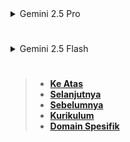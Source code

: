 <details>
<summary>Gemini 2.5 Pro</summary>

</details>

#

<details>
<summary>Gemini 2.5 Flash</summary>

Oke, selamat atas pencapaian Anda dalam menguasai **KURIKULUM LENGKAP STRING LUA (REVISI 2025)**! Anda telah menyelesaikan semua level dan memiliki pemahaman mendalam tentang manipulasi string di Lua.

Sekarang, mari kita lanjutkan ke bagian penting berikutnya: **PROYEK PRAKTIK**. Ini adalah kesempatan Anda untuk menerapkan semua teori dan konsep yang telah Anda pelajari dalam skenario dunia nyata.

---

## **PROYEK PRAKTIK: APLIKASI UTILITAS TEKS & PARSER SEDERHANA**

Proyek ini akan dibagi menjadi beberapa tugas yang saling terkait, memungkinkan Anda untuk membangun sebuah aplikasi utilitas teks yang fungsional dan parser sederhana. Setiap tugas akan memanfaatkan berbagai konsep yang telah Anda pelajari dari Level 1 hingga Level 6.

### **Tujuan Proyek:**

Membangun sebuah skrip Lua yang dapat:

1.  **Membersihkan dan memvalidasi** input teks.
2.  **Menganalisis** properti teks (jumlah kata, panjang, dll.).
3.  **Memproses data terstruktur** (misalnya, entri log sederhana).
4.  (Opsional, Tingkat Lanjut) **Mem-parse** format kustom atau ekspresi sederhana menggunakan LPEG.

### **Persiapan:**

- Pastikan Anda memiliki instalasi Lua 5.3+ (disarankan Lua 5.4).
- Instal LPEG jika Anda berencana untuk mengerjakan bagian tingkat lanjut: `luarocks install lpeg`

---

### **TUGAS 1: Text Cleaner & Analyzer**

Fokus pada Level 1, 2, 4, dan 5.

**Deskripsi:** Buat fungsi-fungsi untuk membersihkan teks dari spasi berlebih, karakter tidak diinginkan, dan kemudian menganalisis properti dasarnya.

**Fungsi yang Harus Dibuat:**

1.  **`function clean_text(input_string)`**

    - Tugas: Membersihkan string dari whitespace berlebih.
    - Persyaratan:
      - Hapus _leading_ dan _trailing_ whitespace. (Gunakan `string.gsub()` dengan pola.)
      - Ganti beberapa spasi berturut-turut di tengah string dengan satu spasi tunggal. (Gunakan `string.gsub()` dengan pola.)
      - Pertimbangkan UTF-8: Pastikan fungsi bekerja dengan baik untuk string yang mengandung karakter non-ASCII (misalnya, " Halo Dunia! ").

2.  **`function remove_non_alphanumeric(input_string)`**

    - Tugas: Menghapus semua karakter yang bukan huruf, angka, atau spasi.
    - Persyaratan:
      - Gunakan `string.gsub()` dengan pola untuk menghapus karakter yang tidak termasuk `%a`, `%d`, atau `%s`.
      - Pertimbangkan UTF-8: Pola Lua standar (`%a`, `%d`) hanya mencocokkan ASCII. Untuk penanganan yang benar-benar Unicode, Anda mungkin perlu mencatat keterbatasan di sini atau mengintegrasikan logika `utf8` secara manual jika Anda ingin menghapus simbol Unicode. Untuk tugas ini, fokus pada perilaku pola standar Lua.

3.  **`function analyze_text(text_string)`**
    - Tugas: Menganalisis properti dasar dari teks yang telah dibersihkan.
    - Persyaratan:
      - Hitung jumlah karakter. Gunakan `utf8.len()` untuk panjang karakter logis.
      - Hitung jumlah kata. Asumsikan kata dipisahkan oleh satu atau lebih spasi.
      - Hitung jumlah baris. (Asumsikan baris dipisahkan oleh `\n`).
      - Konversi teks ke _uppercase_ dan _lowercase_. Catat batasan `string.upper()`/`lower()` untuk non-ASCII.
    - Return value: Sebuah tabel yang berisi statistik (misalnya `{chars = N, words = M, lines = L, upper_text = "...", lower_text = "..."}`).

**Contoh Penggunaan & Pengujian:**

```lua
-- Contoh Penggunaan & Pengujian untuk Tugas 1
local input_raw = "   Ini adalah  sebuah    contoh teks   dengan  whitespace berlebih.\nBaris kedua.\n  Baris terakhir.  "
local input_unicode = "   你好世界  dari Lua!\nUTF-8 😊\n"

print("--- Tugas 1: Text Cleaner & Analyzer ---")

-- Test clean_text
local cleaned_1 = clean_text(input_raw)
print("Original Raw:", "'" .. input_raw .. "'")
print("Cleaned Raw:", "'" .. cleaned_1 .. "'")
-- Harapan: 'Ini adalah sebuah contoh teks dengan whitespace berlebih.Baris kedua.Baris terakhir.'

local cleaned_unicode = clean_text(input_unicode)
print("Original Unicode:", "'" .. input_unicode .. "'")
print("Cleaned Unicode:", "'" .. cleaned_unicode .. "'")
-- Harapan: '你好世界 dari Lua!UTF-8 😊'

print("\n--- Analisis Teks ---")
local stats_raw = analyze_text(cleaned_1)
print("Statistik Raw Teks:")
print("  Karakter:", stats_raw.chars) -- Harapan: Sesuai panjang teks setelah dibersihkan
print("  Kata:", stats_raw.words)   -- Harapan: Sesuai jumlah kata
print("  Baris:", stats_raw.lines) -- Harapan: Sesuai jumlah baris
print("  Uppercase:", stats_raw.upper_text)
print("  Lowercase:", stats_raw.lower_text)

local stats_unicode = analyze_text(cleaned_unicode)
print("\nStatistik Unicode Teks:")
print("  Karakter:", stats_unicode.chars) -- Harapan: Sesuai panjang karakter logis (utf8.len)
print("  Kata:", stats_unicode.words)
print("  Baris:", stats_unicode.lines)
print("  Uppercase (ASCII only):", stats_unicode.upper_text) -- Perhatikan batasan
print("  Lowercase (ASCII only):", stats_unicode.lower_text) -- Perhatikan batasan
```

---

### **TUGAS 2: Simple Log Parser**

Fokus pada Level 3 dan 4.

**Deskripsi:** Buat fungsi untuk mengurai baris log sederhana dan mengekstrak informasi penting.

**Format Log Contoh:**
`[YYYY-MM-DD HH:MM:SS] [LEVEL] Message text goes here.`
Contoh: `[2024-06-05 10:30:15] [INFO] User 'Alice' logged in.`
Contoh: `[2024-06-05 10:30:20] [ERROR] Database connection failed.`

**Fungsi yang Harus Dibuat:**

1.  **`function parse_log_entry(log_line)`**

    - Tugas: Mengurai satu baris log dan mengekstrak timestamp, level, dan pesan.
    - Persyaratan:
      - Gunakan `string.match()` dengan _captures_ untuk mengekstrak tiga bagian utama:
        - Timestamp (misal: "2024-06-05 10:30:15")
        - Level (misal: "INFO", "ERROR", "WARN")
        - Message (misal: "User 'Alice' logged in.")
      - Tangani jika format log tidak cocok (kembalikan `nil` atau tabel kosong).
    - Return value: Sebuah tabel seperti `{timestamp = "...", level = "...", message = "..."}` atau `nil`.

2.  **`function process_log_file(log_content)`**
    - Tugas: Memproses seluruh konten "file log" (berupa string multi-baris) dan mengurai setiap baris.
    - Persyaratan:
      - Pecah `log_content` menjadi baris-baris individual. (Gunakan `string.gmatch()` dengan pola yang tepat untuk iterasi baris).
      - Untuk setiap baris, panggil `parse_log_entry()`.
      - Kumpulkan hasil parsing ke dalam sebuah tabel.
    - Return value: Sebuah tabel yang berisi tabel-tabel hasil parsing dari setiap baris log yang valid.

**Contoh Penggunaan & Pengujian:**

```lua
-- Contoh Penggunaan & Pengujian untuk Tugas 2
local log_data = [[
[2024-06-05 08:00:01] [INFO] Application started.
[2024-06-05 08:00:05] [DEBUG] Loading configuration...
[2024-06-05 08:00:10] [WARN] Disk space low. (Used: 90%)
[2024-06-05 08:00:15] [ERROR] Failed to connect to server. Error code 500.
Ini adalah baris yang tidak valid.
[2024-06-05 08:00:20] [INFO] User 'Bob' logged out.
]]

print("\n--- Tugas 2: Simple Log Parser ---")

local parsed_logs = process_log_file(log_data)

if parsed_logs then
    for i, entry in ipairs(parsed_logs) do
        print(string.format("Entry %d: Timestamp=%s, Level=%s, Message='%s'",
            i, entry.timestamp, entry.level, entry.message))
    end
else
    print("Failed to parse log data.")
end
-- Harapan: Menganalisis setiap baris yang valid dan mencetak timestamp, level, dan message.
-- Baris yang tidak valid harus diabaikan.
```

---

### **TUGAS 3: Advanced LPEG Parser (Opsional, Tingkat Lanjut)**

Fokus pada Level 6. Hanya kerjakan jika Anda sudah nyaman dengan konsep dasar LPEG.

**Deskripsi:** Buat parser sederhana menggunakan LPEG untuk ekspresi aritmatika dasar (penjumlahan dan pengurangan) dengan bilangan bulat.

**Contoh Ekspresi:**
`10 + 5 - 2`
`1 + 2 + 3`
`10 - 5`

**Fungsi yang Harus Dibuat:**

1.  **`function parse_arithmetic_expression(expression_string)`**
    - Tugas: Mengurai ekspresi dan mengembalikan hasilnya.
    - Persyaratan:
      - Gunakan LPEG untuk mendefinisikan pola untuk:
        - Bilangan bulat (`number`)
        - Operator (`plus_op`, `minus_op`)
        - Spasi (`spaces`)
        - Sebuah ekspresi (`expression`) yang terdiri dari `number` diikuti oleh nol atau lebih pasangan `operator` dan `number`.
      - Gunakan _captures_ dan fungsi `lpeg.C()` atau `lpeg.Ct()` (untuk tabel jika Anda ingin melihat struktur) atau `lpeg.P(value)` untuk mengembalikan hasil perhitungan.
      - Untuk kesederhanaan, fokus pada evaluasi langsung (misalnya, 10 + 5 - 2 = 13) alih-alih membangun _parse tree_ yang kompleks. Anda bisa menggunakan `P / function` untuk melakukan perhitungan saat parsing.
    - Return value: Hasil perhitungan numerik, atau `nil` jika ekspresi tidak valid.

**Contoh Penggunaan & Pengujian:**

```lua
-- Contoh Penggunaan & Pengujian untuk Tugas 3 (Opsional)
local lpeg = require("lpeg") -- Pastikan LPEG terinstal

print("\n--- Tugas 3: Advanced LPEG Parser (Opsional) ---")

local P = lpeg.P
local S = lpeg.S
local C = lpeg.C

-- Definisi pola dasar untuk LPEG parser:
local number = C(lpeg.R('09')^1) / tonumber -- Capture digit dan konversi ke angka
local spaces = lpeg.S(' \t')^0             -- Nol atau lebih spasi/tab

-- Definisi pola operator
local plus_op = P('+') * spaces
local minus_op = P('-') * spaces

-- Definisi pola ekspresi aritmatika
-- Anda harus mengisi bagian ini. Petunjuk: gunakan captures dan fungsi untuk melakukan kalkulasi
local expression = --[[ LENGKAPI DENGAN LPEG PATTERN ANDA DI SINI ]]

-- Contoh:
-- expression = number * (
--     (plus_op * number / function(val1, op_val, val2) return val1 + val2 end) -
--     (minus_op * number / function(val1, op_val, val2) return val1 - val2 end)
-- )^0
-- Catatan: Pola di atas membutuhkan penanganan accumulator, jadi mungkin lebih kompleks.
-- Alternatif sederhana untuk awal: hanya menangkap semua angka dan operator, lalu hitung manual
-- Atau, lebih baik, gunakan lpeg.Cmt() atau lpeg.Cf() untuk membangun evaluator langsung.
-- Untuk memulai, mungkin lebih mudah untuk hanya mengurai angka dan operator, lalu hitung secara terpisah.

-- Contoh sederhana untuk start: hanya parsing dan mendapatkan angka dan operator sebagai tabel
-- local op = (P'+' / '+') - (P'-' / '-')
-- local expression_capture_all = Ct(number * (spaces * op * spaces * number)^0)
-- local parsed_data_lpeg = expression_capture_all:match(expression_string)
-- Lalu hitung dari parsed_data_lpeg

-- ATAU, jika Anda ingin langsung menghitung (lebih LPEG-idiomatic tapi lebih sulit di awal):
local calculate_expression = lpeg.Ct(
    number * lpeg.Cg((plus_op * number) - (minus_op * number))^0
) / function(t)
    local result = t[1]
    for i = 2, #t do
        local op = t[i][1]
        local val = t[i][2]
        if op == "+" then
            result = result + val
        elseif op == "-" then
            result = result - val
        end
    end
    return result
end

function parse_arithmetic_expression(expression_string)
    local parser = spaces * calculate_expression * spaces * -lpeg.any
    return parser:match(expression_string)
end


print("Parse '10 + 5 - 2':", parse_arithmetic_expression("10 + 5 - 2")) -- Harapan: 13
print("Parse '1 + 2 + 3':", parse_arithmetic_expression("1 + 2 + 3"))   -- Harapan: 6
print("Parse '20 - 7':", parse_arithmetic_expression("20 - 7"))         -- Harapan: 13
print("Parse '5':", parse_arithmetic_expression("5"))                   -- Harapan: 5
print("Parse '10 + A':", parse_arithmetic_expression("10 + A"))         -- Harapan: nil (karena ada karakter non-angka 'A')
```

- **Catatan LPEG untuk Tugas 3**: Bagian LPEG ini bisa menjadi cukup kompleks. `calculate_expression` di atas adalah contoh salah satu cara untuk membangun parser yang langsung menghitung. Ini menggunakan `lpeg.Cg` untuk membuat grup capture dari operasi, dan kemudian fungsi transformasi pada `lpeg.Ct` untuk mengiterasi grup-grup tersebut dan melakukan perhitungan. Jangan ragu untuk mencari referensi LPEG lebih lanjut jika Anda menghadapi kesulitan di sini. Tujuan utamanya adalah untuk merasakan kekuatan LPEG dalam _parsing_.

---

### **Panduan Umum Proyek:**

1.  **Struktur Kode**: Organisasikan kode Anda dalam blok-blok fungsi yang jelas untuk setiap tugas.
2.  **Komentar**: Berikan komentar yang jelas di kode Anda untuk menjelaskan logika dan bagian-bagian penting dari pola Anda.
3.  **Pengujian**: Gunakan `print()` untuk mencetak hasil dan memverifikasi bahwa fungsi Anda bekerja sesuai harapan.
4.  **Iterasi**: Mulailah dari yang sederhana, uji, lalu tambahkan kompleksitas.
5.  **Refleksi**: Setelah setiap tugas, pikirkan:
    - Fungsi string Lua mana yang paling membantu?
    - Bagaimana pola Lua mempermudah pekerjaan Anda?
    - Apa batasan dari pola Lua standar yang Anda temui?
    - Bagaimana LPEG menawarkan solusi untuk batasan tersebut (jika Anda mengerjakan Tugas 3)?

Selamat mengerjakan proyek praktik Anda! Ini adalah langkah terakhir yang penting dalam perjalanan Anda menguasai string manipulation di Lua.

</details>

#

> - **[Ke Atas](#)**
> - **[Selanjutnya][selanjutnya]**
> - **[Sebelumnya][sebelumnya]**
> - **[Kurikulum][kurikulum]**
> - **[Domain Spesifik][domain]**

[domain]: ../../../../../../README.md
[kurikulum]: ../../../../README.md
[sebelumnya]: ../bagian-6/README.md
[selanjutnya]: ../bagian-8/README.md

<!----------------------------------------------------->

[0]: ../README.md
[1]: ../
[2]: ../
[3]: ../
[4]: ../
[5]: ../
[6]: ../
[7]: ../
[8]: ../
[9]: ../
[10]: ../
[11]: ../
[12]: ../
[13]: ../
[14]: ../
[15]: ../
[16]: ../
[17]: ../
[18]: ../
